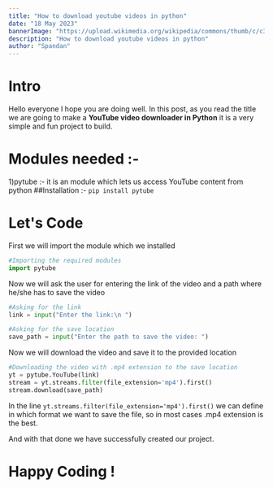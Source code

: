 ```yaml
---
title: "How to download youtube videos in python"
date: "18 May 2023"
bannerImage: "https://upload.wikimedia.org/wikipedia/commons/thumb/c/c3/Python-logo-notext.svg/1200px-Python-logo-notext.svg.png"
description: "How to download youtube videos in python"
author: "Spandan"
---
```


# Intro

Hello everyone I hope you are doing well.
In this post, as you read the title we are going to make a **YouTube video downloader in Python** it is a very simple and fun project to build.

# Modules needed :-

1)pytube :- it is an module which lets us access YouTube content from python 
##Installation :-
`pip install pytube`

# Let's Code

First we will import the module which we installed
```python
#Importing the required modules
import pytube
```
Now we will ask the user for entering the link of the video and a path where he/she has to save the video
```python
#Asking for the link
link = input("Enter the link:\n ")

#Asking for the save location
save_path = input("Enter the path to save the video: ")
```
Now we will download the video and save it to the provided location
```python
#Downloading the video with .mp4 extension to the save location
yt = pytube.YouTube(link)
stream = yt.streams.filter(file_extension='mp4').first()
stream.download(save_path)
```
In the line `yt.streams.filter(file_extension='mp4').first()` we can define in which format we want to save the file, so in most cases .mp4 extension is the best.

And with that done we have successfully created our project.



# Happy Coding !